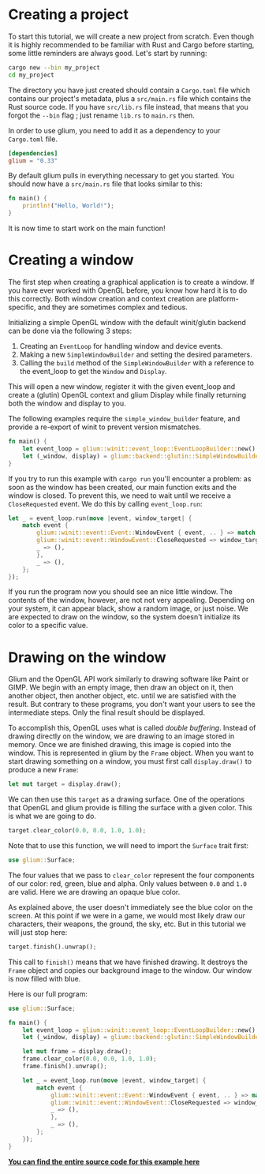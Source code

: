 # Creating a project

To start this tutorial, we will create a new project from scratch. Even though it is highly recommended to be familiar with Rust and Cargo before starting, some little reminders are always good. Let's start by running:

```sh
cargo new --bin my_project
cd my_project
```

The directory you have just created should contain a `Cargo.toml` file which contains our project's metadata, plus a `src/main.rs` file which contains the Rust source code. If you have `src/lib.rs` file instead, that means that you forgot the `--bin` flag ; just rename `lib.rs` to `main.rs` then.

In order to use glium, you need to add it as a dependency to your `Cargo.toml` file.

```toml
[dependencies]
glium = "0.33"
```

By default glium pulls in everything necessary to get you started. You should now have a `src/main.rs` file that looks similar to this:

```rust
fn main() {
    println!("Hello, World!");
}
```

It is now time to start work on the main function!

# Creating a window

The first step when creating a graphical application is to create a window. If you have ever worked with OpenGL before, you know how hard it is to do this correctly. Both window creation and context creation are platform-specific, and they are sometimes complex and tedious.

Initializing a simple OpenGL window with the default winit/glutin backend can be done via the following 3 steps:

1. Creating an `EventLoop` for handling window and device events.
2. Making a new `SimpleWindowBuilder` and setting the desired parameters.
3. Calling the `build` method of the `SimpleWindowBuilder` with a reference to the event_loop to get the `Window` and `Display`.

This will open a new window, register it with the given event_loop and create a (glutin) OpenGL context and glium Display while finally returning both the window and display to you.

The following examples require the `simple_window_builder` feature, and provide a re-export of winit to prevent version mismatches.

```rust
fn main() {
    let event_loop = glium::winit::event_loop::EventLoopBuilder::new().build().expect("event loop building");
    let (_window, display) = glium::backend::glutin::SimpleWindowBuilder::new().build(&event_loop);
}
```

If you try to run this example with `cargo run` you'll encounter a problem: as soon as the window has been created, our main function exits and the window is closed. To prevent this, we need to wait until we receive a `CloseRequested` event. We do this by calling `event_loop.run`:

```rust
let _ = event_loop.run(move |event, window_target| {
    match event {
        glium::winit::event::Event::WindowEvent { event, .. } => match event {
	    glium::winit::event::WindowEvent::CloseRequested => window_target.exit(),
	    _ => (),
        },
        _ => (),
    };
});
```

If you run the program now you should see an nice little window. The contents of the window, however, are not not very appealing. Depending on your system, it can appear black, show a random image, or just noise. We are expected to draw on the window, so the system doesn't initialize its color to a specific value.

# Drawing on the window

Glium and the OpenGL API work similarly to drawing software like Paint or GIMP. We begin with an empty image, then draw an object on it, then another object, then another object, etc. until we are satisfied with the result. But contrary to these programs, you don't want your users to see the intermediate steps. Only the final result should be displayed.

To accomplish this, OpenGL uses what is called *double buffering*. Instead of drawing directly on the window, we are drawing to an image stored in memory. Once we are finished drawing, this image is copied into the window.
This is represented in glium by the `Frame` object. When you want to start drawing something on a window, you must first call `display.draw()` to produce a new `Frame`:

```rust
let mut target = display.draw();
```

We can then use this `target` as a drawing surface. One of the operations that OpenGL and glium provide is filling the surface with a given color. This is what we are going to do.

```rust
target.clear_color(0.0, 0.0, 1.0, 1.0);
```

Note that to use this function, we will need to import the `Surface` trait first:

```rust
use glium::Surface;
```

The four values that we pass to `clear_color` represent the four components of our color: red, green, blue and alpha. Only values between `0.0` and `1.0` are valid. Here we are drawing an opaque blue color.

As explained above, the user doesn't immediately see the blue color on the screen. At this point if we were in a game, we would most likely draw our characters, their weapons, the ground, the sky, etc. But in this tutorial we will just stop here:

```rust
target.finish().unwrap();
```

This call to `finish()` means that we have finished drawing. It destroys the `Frame` object and copies our background image to the window. Our window is now filled with blue.

Here is our full program:

```rust
use glium::Surface;

fn main() {
    let event_loop = glium::winit::event_loop::EventLoopBuilder::new().build().expect("event loop building");
    let (_window, display) = glium::backend::glutin::SimpleWindowBuilder::new().build(&event_loop);

    let mut frame = display.draw();
    frame.clear_color(0.0, 0.0, 1.0, 1.0);
    frame.finish().unwrap();

    let _ = event_loop.run(move |event, window_target| {
        match event {
            glium::winit::event::Event::WindowEvent { event, .. } => match event {
	        glium::winit::event::WindowEvent::CloseRequested => window_target.exit(),
	        _ => (),
            },
            _ => (),
        };
    });
}
```
**[You can find the entire source code for this example here](https://github.com/glium/glium/blob/master/examples/tutorial-01.rs)**
